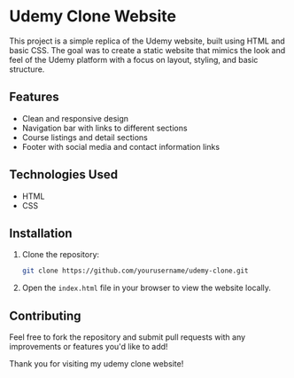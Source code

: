 
# Udemy Clone Website

This project is a simple replica of the Udemy website, built using HTML and basic CSS. The goal was to create a static website that mimics the look and feel of the Udemy platform with a focus on layout, styling, and basic structure. 

## Features

- Clean and responsive design
- Navigation bar with links to different sections
- Course listings and detail sections
- Footer with social media and contact information links

## Technologies Used

- HTML
- CSS

## Installation

1. Clone the repository:
   ```bash
   git clone https://github.com/yourusername/udemy-clone.git
   ```

2. Open the `index.html` file in your browser to view the website locally.

## Contributing

Feel free to fork the repository and submit pull requests with any improvements or features you'd like to add!

Thank you for visiting my udemy clone website!




